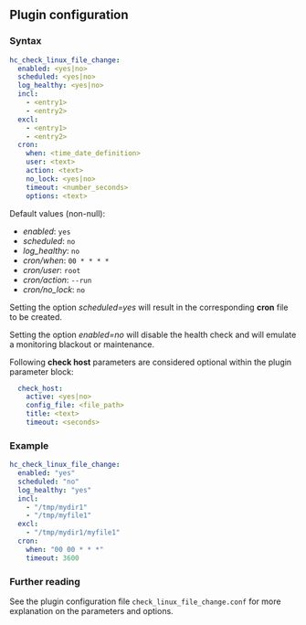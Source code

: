 ## Plugin configuration

### Syntax

```yaml
hc_check_linux_file_change:
  enabled: <yes|no>
  scheduled: <yes|no>
  log_healthy: <yes|no>
  incl:
    - <entry1>
    - <entry2>
  excl:
    - <entry1>
    - <entry2>
  cron:
    when: <time_date_definition>
    user: <text>
    action: <text>
    no_lock: <yes|no>
    timeout: <number_seconds>
    options: <text>    
```

Default values (non-null):
* *enabled*: `yes`
* *scheduled*: `no`
* *log_healthy*: `no`
* *cron/when*: `00 * * * *`
* *cron/user*: `root`
* *cron/action*: `--run`
* *cron/no_lock*: `no`

Setting the option *scheduled=yes* will result in the corresponding **cron** file to be created.

Setting the option *enabled=no* will disable the health check and will emulate a monitoring blackout or maintenance.

Following **check host** parameters are considered optional within the plugin parameter block:

```yaml
  check_host:
    active: <yes|no>
    config_file: <file_path>
    title: <text>
    timeout: <seconds>
```

### Example

```yaml
hc_check_linux_file_change:
  enabled: "yes"
  scheduled: "no"    
  log_healthy: "yes"
  incl:
    - "/tmp/mydir1"
    - "/tmp/myfile1"
  excl:
    - "/tmp/mydir1/myfile1"
  cron:
    when: "00 00 * * *"
    timeout: 3600  
```

### Further reading

See the plugin configuration file `check_linux_file_change.conf` for more explanation on the parameters and options.
